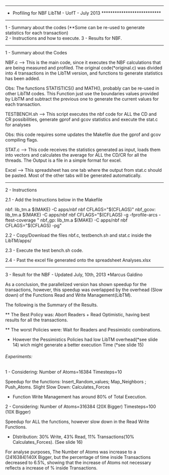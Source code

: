 **************************************************************************
* Profiling for  NBF LibTM  - UofT - July 2013 ***************************
**************************************************************************

1 - Summary about the codes  (**Some can be re-used to generate statistics for each transaction)  
2 - Instructions and how to execute.
3 - Results for NBF.


**********************************************************************
1 - Summary about the Codes 

NBF.c  --> This is the main code, since it executes the NBF calculations that are being measured and profiled. The original code(*original.c) was divided into 4 transactions in the LibTM version, and functions to generate statistics has been added.

Obs: The functions STATISTICS() and MATH(), probably can be re-used in other LibTM codes. This Function just use the boundaries values provided by LibTM and subtract the previous one to generate the current values for each transaction. 


TESTBENCH.sh  --> This script executes the nbf code for ALL the CD and CR possibilities, generate gprof and gcov statistics and execute the stat.c for analyses

Obs: this code requires some updates the Makefile due the gprof and gcov compiling flags.


STAT.c --> This code  receives the statistics generated as input, loads them into vectors and calculates the average for ALL the CD/CR for all the threads. The Output is a file in a simple format for excel.

Excel --> This spreadsheet has one tab where the output from stat.c should be pasted. Most of the other tabs will be generated automatically.


**********************************************************************
2 - Instructions 

2.1 - Add the Instructions below in the Makefile

nbf: lib_tm.a $(MAKE) -C apps/nbf nbf CFLAGS="$(CFLAGS)"
nbf_gcov: lib_tm.a $(MAKE) -C apps/nbf nbf CFLAGS="$(CFLAGS) -g -fprofile-arcs -ftest-coverage "
nbf_gp: lib_tm.a $(MAKE) -C apps/nbf nbf CFLAGS="$(CFLAGS) -pg"

2.2 - Copy/Download the files nbf.c, testbench.sh and stat.c inside the LibTM/apps/<Folder>

2.3 - Execute the test bench.sh code. 

2.4 - Past the excel file generated onto the spreadsheet Analyses.xlsx

**********************************************************************
3 - Result for the NBF  - Updated July, 10th, 2013 *Marcus Galdino

As a conclusion, the parallelized version has shown speedup for the transactions, however, this speedup was overlapped by the overhead (Slow down) of the Functions Read and Write Management(LibTM).


The following is the Summary of the Results.

** The Best Policy was: Abort Readers + Read Optimistic, having best results for all the transactions.

** The worst Policies were: Wait for Readers and Pessimistic combinations.

* However the Pessimistics Policies had low LibTM overhead(*see slide 14) wich might generate a better execution Time (*see slide 15)

###### Experiments:

1 - Considering:
Number of Atoms=16384
Timesteps=10

Speedup for the functions: Insert_Random_values; Map_Neighbors ; Push_Atoms.
Slight Slow Down: Calculates_Forces

* Function Write Management has around 80% of Total Execution. 

2 - Considering:
Number of Atoms=316384   (20X Bigger)
Timesteps=100            (10X Bigger)

Speedup for ALL the functions, however slow down in the Read Write Functions.

* DIstribution: 30% Write, 43% Read,  11% Transactions(10% Calculates_Forces).  (See slide 16)

For analyse purposes, The Number of Atoms was increase to a (2416384)140X Bigger, but the percentage of time inside Transactions decreased to 6.5%, showing that the increase of Atoms not necessary reflects a increase of % inside Transactions. 


